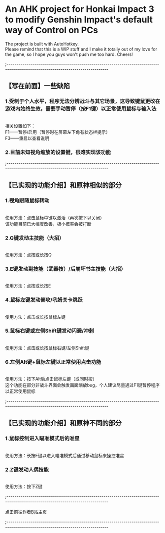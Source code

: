 # An AHK project for Honkai Impact 3 to modify Genshin Impact's default way of Control on PCs
The project is built with AutoHotkey. 
<br>Please remind that this is a WIP stuff and I make it totally out of my love for the game, so I hope you guys won't push me too hard.
Cheers!

;---------------------------------------------------------------------------------------------------------------------------------

## 【写在前面】一些缺陷

### 1.受制于个人水平，程序无法分辨战斗与其它场景，这导致键鼠更改在游戏内始终生效，需要手动暂停（按F1键）以正常使用鼠标与输入法
<br>相关设置如下：
<br>F1——暂停/启用（暂停时在屏幕左下角有状态栏提示）
<br>F3——重启以查看说明

### 2.目前未知视角缩放的设置键，很难实现该功能

;---------------------------------------------------------------------------------------------------------------------------------

## 【已实现的功能介绍】和原神相似的部分

### 1.视角跟随鼠标转动
<br>使用方法：点击鼠标中键以激活（再次按下以关闭）
<br>该功能目前已大幅度改善，极小概率会被打断

### 2.Q键发动主技能（大招）
<br>使用方法：点按或长按Q

### 3.E键发动副技能（武器技）/后崩坏书主技能（大招）
<br>使用方法：点按或长按E

### 4.鼠标左键发动普攻/吼姆关卡跳跃
<br>使用方法：点击或长按鼠标左键

### 5.鼠标右键或左侧Shift键发动闪避/冲刺
<br>使用方法：点击或长按鼠标右键/左侧Shift键

### 6.左侧Alt键+鼠标左键以正常使用点击功能
<br>使用方法：按下Alt后点击鼠标左键（或同时按）
<br>这个功能在部分非战斗界面会触发画面缩放bug，个人建议尽量通过F1键暂停程序以正常使用鼠标

;---------------------------------------------------------------------------------------------------------------------------------

## 【已实现的功能介绍】和原神不同的部分

### 1.鼠标控制进入瞄准模式后的准星
<br>使用方法：长按E键以进入瞄准模式后通过移动鼠标来操控准星

### 2.Z键发动人偶技能
<br>使用方法：按下Z键

;---------------------------------------------------------------------------------------------------------------------------------

[点击前往作者B站主页](https://space.bilibili.com/359461611)

;---------------------------------------------------------------------------------------------------------------------------------
